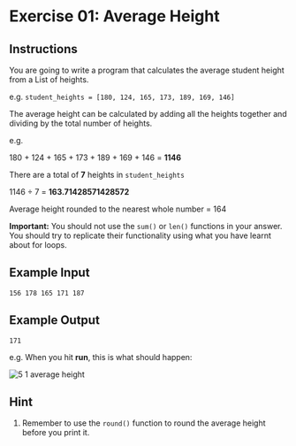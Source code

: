 # Exercise 01: Average Height

## Instructions

You are going to write a program that calculates the average student height from a List of heights.

e.g. `student_heights = [180, 124, 165, 173, 189, 169, 146]`

The average height can be calculated by adding all the heights together and dividing by the total number of heights.

e.g.

180 + 124 + 165 + 173 + 189 + 169 + 146 = **1146**

There are a total of **7** heights in `student_heights`

1146 ÷ 7 = **163.71428571428572**

Average height rounded to the nearest whole number = 164

**Important:** You should not use the `sum()` or `len()` functions in your answer. You should try to replicate their functionality using what you have learnt about for loops.

## Example Input

```
156 178 165 171 187
```

## Example Output

```
171
```

e.g. When you hit **run**, this is what should happen:

![5 1 average height](https://user-images.githubusercontent.com/50435319/218640869-127a3487-b740-4515-b124-0f56ee7530a4.gif)

## Hint

1. Remember to use the `round()` function to round the average height before you print it.
